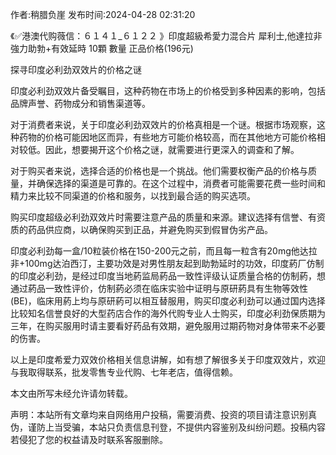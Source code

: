 <p>作者:稍腊负崖 发布时间:2024-04-28 02:31:20</p>
<p>《✅港澳代购薇信：６１４１_６１２２ 》印度超級希愛力混合片 犀利士,他達拉非 強力助勃+有效延時 10顆 數量 正品价格(196元) </p>
									<p>探寻印度必利劲双效片的价格之谜</p><p>印度必利劲双效片备受瞩目，这种药物在市场上的价格受到多种因素的影响，包括品牌声誉、药物成分和销售渠道等。</p><p>对于消费者来说，关于印度必利劲双效片的价格真相是一个谜。根据市场观察，这种药物的价格可能因地区而异，有些地方可能价格较高，而在其他地方可能价格相对较低。因此，想要揭开这个价格之谜，就需要进行更深入的调查和了解。</p><p>对于购买者来说，选择合适的价格也是一个挑战。他们需要权衡产品的价格与质量，并确保选择的渠道是可靠的。在这个过程中，消费者可能需要花费一些时间和精力来比较不同渠道的价格和服务，以找到最合适的购买选项。</p><p>购买印度超级必利劲双效片时需要注意产品的质量和来源。建议选择有信誉、有资质的药品供应商，以确保购买到正品，并避免购买到假冒伪劣产品。</p><p></p><p>印度必利劲每一盒/10粒装价格在150-200元之前，而且每一粒含有20mg他达拉非+100mg达泊西汀，主要功效是对男性朋友起到助勃延时的功效，印度葯厂仿制的印度必利劲，是经过印度当地葯监局葯品一致性评级认证质量合格的仿制葯，想通过葯品一致性评价，仿制葯必须在临床实验中证明与原研葯具有生物等效性(BE)，临床用葯上均与原研葯可以相互替服用，购买印度必利劲可以通过国内选择比较知名信誉良好的大型药店合作的海外代购专业人士购买，印度必利劲保质期为三年，在购买服用时请主要看好药品有效期，避免服用过期药物对身体带来不必要的伤害。</p><p></p><p>以上是印度希爱力双效价格相关信息讲解，如有想了解很多关于印度双效片，欢迎与我取得联系，批发零售专业代购、七年老店，值得信赖。</p><p>本文由所写未经允许请勿转载。</p>				声明：本站所有文章均来自网络用户投稿，需要消费、投资的项目请注意识别真伪，谨防上当受骗，本站只负责信息刊登，不提供内容鉴别及纠纷问题。投稿内容若侵犯了您的权益请及时联系客服删除。				
